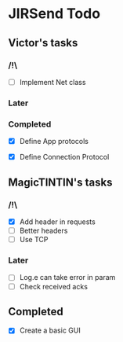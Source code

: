 # JIRSend Todo

## Victor's tasks
### /!\
- [ ] Implement Net class

### Later

### Completed
- [X] Define App protocols
- [X] Define Connection Protocol


## MagicTINTIN's tasks
### /!\
- [x] Add header in requests
- [ ] Better headers
- [ ] Use TCP
### Later
- [ ] Log.e can take error in param
- [ ] Check received acks

## Completed
- [x] Create a basic GUI